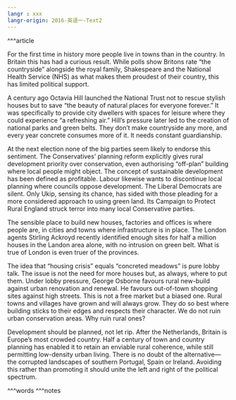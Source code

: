 ```yaml
---
langr : xxx
langr-origin: 2016-英语一-Text2
---
```


^^^article

For the first time in history more people live in towns than in the country. In Britain this has had a curious result. While polls show Britons rate “the countryside” alongside the royal family, Shakespeare and the National Health Service (NHS) as what makes them proudest of their country, this has limited political support.

A century ago Octavia Hill launched the National Trust not to rescue stylish houses but to save “the beauty of natural places for everyone forever.” It was specifically to provide city dwellers with spaces for leisure where they could experience “a refreshing air.” Hill’s pressure later led to the creation of national parks and green belts. They don’t make countryside any more, and every year concrete consumes more of it. It needs constant guardianship.

At the next election none of the big parties seem likely to endorse this sentiment. The Conservatives’ planning reform explicitly gives rural development priority over conservation, even authorising “off-plan” building where local people might object. The concept of sustainable development has been defined as profitable. Labour likewise wants to discontinue local planning where councils oppose development. The Liberal Democrats are silent. Only Ukip, sensing its chance, has sided with those pleading for a more considered approach to using green land. Its Campaign to Protect Rural England struck terror into many local Conservative parties.

The sensible place to build new houses, factories and offices is where people are, in cities and towns where infrastructure is in place. The London agents Stirling Ackroyd recently identified enough sites for half a million houses in the Landon area alone, with no intrusion on green belt. What is true of London is even truer of the provinces.

The idea that “housing crisis” equals “concreted meadows” is pure lobby talk. The issue is not the need for more houses but, as always, where to put them. Under lobby pressure, George Osborne favours rural new-build against urban renovation and renewal. He favours out-of-town shopping sites against high streets. This is not a free market but a biased one. Rural towns and villages have grown and will always grow. They do so best where building sticks to their edges and respects their character. We do not ruin urban conservation areas. Why ruin rural ones?

Development should be planned, not let rip. After the Netherlands, Britain is Europe’s most crowded country. Half a century of town and country planning has enabled it to retain an enviable rural coherence, while still permitting low-density urban living. There is no doubt of the alternative—the corrupted landscapes of southern Portugal, Spain or Ireland. Avoiding this rather than promoting it should unite the left and right of the political spectrum.




^^^words
^^^notes